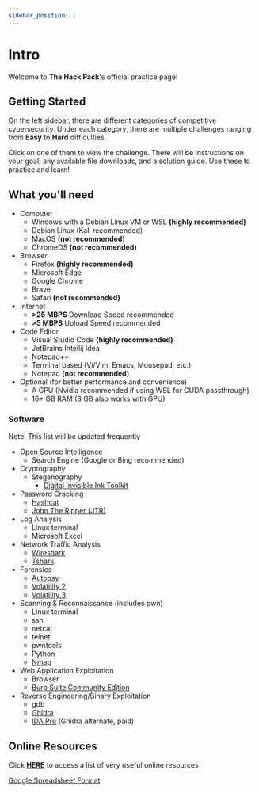 ```yaml
---
sidebar_position: 1
---
```


# Intro

Welcome to **The Hack Pack**'s official practice page!

## Getting Started

On the left sidebar, there are different categories of competitive cybersecurity. Under each category, there are multiple challenges ranging from **Easy** to **Hard** difficulties. 

Click on one of them to view the challenge. There will be instructions on your goal, any available file downloads, and a solution guide. Use these to practice and learn!

## What you'll need

- Computer
    - Windows with a Debian Linux VM or WSL **(highly recommended)**
    - Debian Linux (Kali recommended)
    - MacOS **(not recommended)**
    - ChromeOS **(not recommended)**
- Browser
    - Firefox **(highly recommended)**
    - Microsoft Edge
    - Google Chrome
    - Brave
    - Safari **(not recommended)**
- Internet
    - **\>25 MBPS** Download Speed recommended
    - **\>5 MBPS** Upload Speed recommended
- Code Editor
    - Visual Studio Code **(highly recommended)**
    - JetBrains Intellij Idea
    - Notepad++
    - Terminal based (Vi/Vim, Emacs, Mousepad, etc.)
    - Notepad **(not recommended)**
- Optional (for better performance and convenience)
    - A GPU (Nvidia recommended if using WSL for CUDA passthrough)
    - 16+ GB RAM (8 GB also works with GPU)

### Software
Note: This list will be updated frequently
- Open Source Intelligence
    - Search Engine (Google or Bing recommended)
- Cryptography
    - Steganography
        - [Digital Invisible Ink Toolkit](https://diit.sourceforge.net/)
- Password Cracking
    - [Hashcat](https://hashcat.net/)
    - [John The Ripper (JTR)](https://www.openwall.com/john/)
- Log Analysis
    - Linux terminal
    - Microsoft Excel
- Network Traffic Analysis
    - [Wireshark](https://www.wireshark.org/)
    - [Tshark](https://tshark.dev/)
- Forensics
    - [Autopsy](https://www.autopsy.com/)
    - [Volatility 2](https://github.com/volatilityfoundation/volatility)
    - [Volatility 3](https://github.com/volatilityfoundation/volatility3)
- Scanning & Reconnaissance (includes pwn)
    - Linux terminal
    - ssh
    - netcat
    - telnet
    - pwntools
    - Python
    - [Nmap](https://nmap.org/)
- Web Application Exploitation
    - Browser
    - [Burp Suite Community Edition](https://portswigger.net/burp/communitydownload)
- Reverse Engineering/Binary Exploitation
    - gdb
    - [Ghidra](https://ghidra-sre.org/)
    - [IDA Pro](https://hex-rays.com/IDA-pro/) (Ghidra alternate, paid)

## Online Resources

Click [**HERE**](https://cybersources.glide.page/) to access a list of very useful online resources

[Google Spreadsheet Format](https://docs.google.com/spreadsheets/d/1SVm4Bu-L6eiyXlN8Kf_fszWeP1VSLNuVOJ-SguS9qtI/edit#gid=16563866)